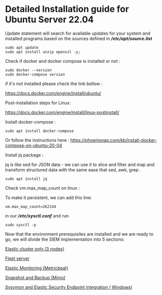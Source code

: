 # Detailed Installation guide for Ubuntu Server 22.04 

Update statement will search for available updates for your system and installed programs based on the sources defined in ***/etc/apt/source.list***

```
sudo apt update
sudo apt install unzip openssl -y;
```
Check if docker and docker compose is installed or not :

```
sudo docker --version
sudo docker-compose version
```
if it's not installed please check the link bellow :

https://docs.docker.com/engine/install/ubuntu/

Post-installation steps for Linux:

https://docs.docker.com/engine/install/linux-postinstall/

Install docker-compose :

```
sudo apt install docker-compose
```
Or follow the instructions here : https://phoenixnap.com/kb/install-docker-compose-on-ubuntu-20-04

Install jq package :

jq is like sed for JSON data - we can use it to slice and filter and map and transform structured data with the same ease that sed, awk, grep .

```
sudo apt install jq
```

Check vm.max_map_count on linux :

To make it persistent, we can add this line:

```
vm.max_map_count=262144
```
in our ***/etc/sysctl.conf*** and run

```
sudo sysctl -p
```
Now that the environment prerequisites are installed and we are ready to go, we will divide the SIEM implementation into 5 sections:

[Elastic cluster only (3 nodes)](../blob/master/LICENSE)

[Fleet server](../blob/master/LICENSE)

[Elastic Monitoring (Metricbeat)](../blob/master/LICENSE)

[Snapshot and Backup (Minio)](../blob/master/LICENSE)

[Sysymon and Elastic Security Endpoint integration ( Windows)](../blob/master/LICENSE)










